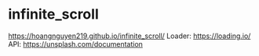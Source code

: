 # infinite_scroll
https://hoangnguyen219.github.io/infinite_scroll/
Loader: https://loading.io/
API: https://unsplash.com/documentation
